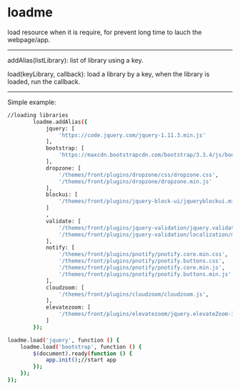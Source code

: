 # loadme
load resource when it is require, for prevent long time to lauch the webpage/app.

---------------------
addAlias(listLibrary): list of library using a key.

load(keyLibrary, callback): load a library by a key, when the library is loaded, run the callback.

---------------------
Simple example:
```sh
//loading libraries
        loadme.addAlias({
            jquery: [
                'https://code.jquery.com/jquery-1.11.3.min.js'
            ],
            bootstrap: [
                'https://maxcdn.bootstrapcdn.com/bootstrap/3.3.4/js/bootstrap.min.js'
            ],
            dropzone: [
                '/themes/front/plugins/dropzone/css/dropzone.css',
                '/themes/front/plugins/dropzone/dropzone.min.js'
            ],
            blockui: [
                '/themes/front/plugins/jquery-block-ui/jqueryblockui.min.js'
            ]
            ,
            validate: [
                '/themes/front/plugins/jquery-validation/jquery.validate.min.js',
                '/themes/front/plugins/jquery-validation/localization/messages_es.min.js'
            ],
            notify: [
                '/themes/front/plugins/pnotify/pnotify.core.min.css',
                '/themes/front/plugins/pnotify/pnotify.buttons.css',
                '/themes/front/plugins/pnotify/pnotify.core.min.js',
                '/themes/front/plugins/pnotify/pnotify.buttons.min.js'
            ],
            cloudzoom: [
                '/themes/front/plugins/cloudzoom/cloudzoom.js',
            ],
            elevatezoom: [
                '/themes/front/plugins/elevatezoom/jquery.elevateZoom-3.0.8.min.js',
            ]
        });
```

```sh
loadme.load('jquery', function () {
    loadme.load('bootstrap', function () {
        $(document).ready(function () {
            app.init();//start app
        });
    });
});
```
